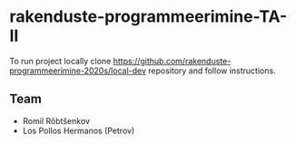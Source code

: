 # rakenduste-programmeerimine-TA-II

To run project locally clone https://github.com/rakenduste-programmeerimine-2020s/local-dev repository and follow instructions.

## Team
- Romil Rõbtšenkov
- Los Pollos Hermanos (Petrov)
